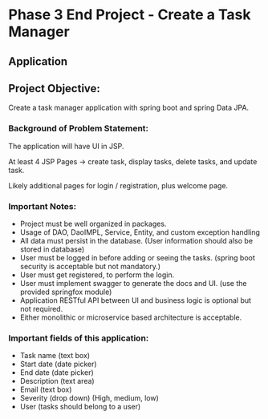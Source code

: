 # Phase 3 End Project - Create a Task Manager

## Application

## Project Objective:
Create a task manager application with spring boot and spring Data JPA.

### Background of Problem Statement:
The application will have UI in JSP.

At least 4 JSP Pages -> create task, display tasks, delete tasks, and update task.

Likely additional pages for login / registration, plus welcome page.

### Important Notes:
 *  Project must be well organized in packages.
 * Usage of DAO, DaoIMPL, Service, Entity, and custom exception handling
 * All data must persist in the database. (User information should also be stored in database)
 * User must be logged in before adding or seeing the tasks. (spring boot security is acceptable but not mandatory.)
 * User must get registered, to perform the login.
 * User must implement swagger to generate the docs and UI.  (use the provided springfox module)
 * Application RESTful API between UI and business logic is optional but not required.
 * Either monolithic or microservice based architecture is acceptable.

### Important fields of this application:
 * Task name (text box)
 * Start date (date picker)
 * End date (date picker)
 * Description (text area)
 * Email (text box)
 * Severity (drop down) (High, medium, low)
 * User (tasks should belong to a user)